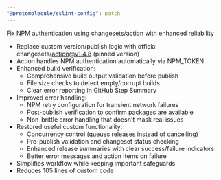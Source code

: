 ```yaml
---
"@protomolecule/eslint-config": patch
---
```


Fix NPM authentication using changesets/action with enhanced reliability

- Replace custom version/publish logic with official changesets/action@v1.4.8 (pinned version)
- Action handles NPM authentication automatically via NPM_TOKEN
- Enhanced build verification:
  - Comprehensive build output validation before publish
  - File size checks to detect empty/corrupt builds
  - Clear error reporting in GitHub Step Summary
- Improved error handling:
  - NPM retry configuration for transient network failures
  - Post-publish verification to confirm packages are available
  - Non-brittle error handling that doesn't mask real issues
- Restored useful custom functionality:
  - Concurrency control (queues releases instead of cancelling)
  - Pre-publish validation and changeset status checking
  - Enhanced release summaries with clear success/failure indicators
  - Better error messages and action items on failure
- Simplifies workflow while keeping important safeguards
- Reduces 105 lines of custom code
